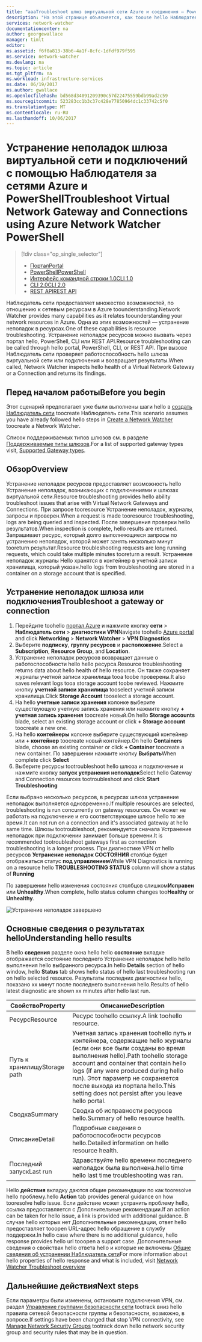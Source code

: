 ```yaml
---
title: "aaaTroubleshoot шлюз виртуальной сети Azure и соединения — PowerShell | Документы Microsoft"
description: "На этой странице объясняется, как toouse hello Наблюдатель сети Azure устранения командлет PowerShell"
services: network-watcher
documentationcenter: na
author: georgewallace
manager: timlt
editor: 
ms.assetid: f6f0a813-38b6-4a1f-8cfc-1dfdf979f595
ms.service: network-watcher
ms.devlang: na
ms.topic: article
ms.tgt_pltfrm: na
ms.workload: infrastructure-services
ms.date: 06/19/2017
ms.author: gwallace
ms.openlocfilehash: bd568d34091209390c57d22475559bdb99ad2c59
ms.sourcegitcommit: 523283cc1b3c37c428e77850964dc1c33742c5f0
ms.translationtype: MT
ms.contentlocale: ru-RU
ms.lasthandoff: 10/06/2017
---
```

# <a name="troubleshoot-virtual-network-gateway-and-connections-using-azure-network-watcher-powershell"></a><span data-ttu-id="ced9f-103">Устранение неполадок шлюза виртуальной сети и подключений с помощью Наблюдателя за сетями Azure и PowerShell</span><span class="sxs-lookup"><span data-stu-id="ced9f-103">Troubleshoot Virtual Network Gateway and Connections using Azure Network Watcher PowerShell</span></span>

> [!div class="op_single_selector"]
> - [<span data-ttu-id="ced9f-104">Портал</span><span class="sxs-lookup"><span data-stu-id="ced9f-104">Portal</span></span>](network-watcher-troubleshoot-manage-portal.md)
> - [<span data-ttu-id="ced9f-105">PowerShell</span><span class="sxs-lookup"><span data-stu-id="ced9f-105">PowerShell</span></span>](network-watcher-troubleshoot-manage-powershell.md)
> - [<span data-ttu-id="ced9f-106">Интерфейс командной строки 1.0</span><span class="sxs-lookup"><span data-stu-id="ced9f-106">CLI 1.0</span></span>](network-watcher-troubleshoot-manage-cli-nodejs.md)
> - [<span data-ttu-id="ced9f-107">CLI 2.0</span><span class="sxs-lookup"><span data-stu-id="ced9f-107">CLI 2.0</span></span>](network-watcher-troubleshoot-manage-cli.md)
> - [<span data-ttu-id="ced9f-108">REST API</span><span class="sxs-lookup"><span data-stu-id="ced9f-108">REST API</span></span>](network-watcher-troubleshoot-manage-rest.md)

<span data-ttu-id="ced9f-109">Наблюдатель сети предоставляет множество возможностей, по отношению к сетевым ресурсам в Azure toounderstanding.</span><span class="sxs-lookup"><span data-stu-id="ced9f-109">Network Watcher provides many capabilities as it relates toounderstanding your network resources in Azure.</span></span> <span data-ttu-id="ced9f-110">Одна из этих возможностей — устранение неполадок в ресурсах.</span><span class="sxs-lookup"><span data-stu-id="ced9f-110">One of these capabilities is resource troubleshooting.</span></span> <span data-ttu-id="ced9f-111">Устранение неполадок ресурсов можно вызвать через портал hello, PowerShell, CLI или REST API.</span><span class="sxs-lookup"><span data-stu-id="ced9f-111">Resource troubleshooting can be called through hello portal, PowerShell, CLI, or REST API.</span></span> <span data-ttu-id="ced9f-112">При вызове Наблюдатель сети проверяет работоспособность hello шлюза виртуальной сети или подключения и возвращает результаты.</span><span class="sxs-lookup"><span data-stu-id="ced9f-112">When called, Network Watcher inspects hello health of a Virtual Network Gateway or a Connection and returns its findings.</span></span>

## <a name="before-you-begin"></a><span data-ttu-id="ced9f-113">Перед началом работы</span><span class="sxs-lookup"><span data-stu-id="ced9f-113">Before you begin</span></span>

<span data-ttu-id="ced9f-114">Этот сценарий предполагает уже были выполнены шаги hello в [создать Наблюдатель сети](network-watcher-create.md) toocreate Наблюдатель сети.</span><span class="sxs-lookup"><span data-stu-id="ced9f-114">This scenario assumes you have already followed hello steps in [Create a Network Watcher](network-watcher-create.md) toocreate a Network Watcher.</span></span>

<span data-ttu-id="ced9f-115">Список поддерживаемых типов шлюзов см. в разделе [Поддерживаемые типы шлюзов](network-watcher-troubleshoot-overview.md#supported-gateway-types).</span><span class="sxs-lookup"><span data-stu-id="ced9f-115">For a list of supported gateway types visit, [Supported Gateway types](network-watcher-troubleshoot-overview.md#supported-gateway-types).</span></span>

## <a name="overview"></a><span data-ttu-id="ced9f-116">Обзор</span><span class="sxs-lookup"><span data-stu-id="ced9f-116">Overview</span></span>

<span data-ttu-id="ced9f-117">Устранение неполадок ресурсов предоставляет возможность hello Устранение неполадок, возникающих с подключениями и шлюзах виртуальной сети.</span><span class="sxs-lookup"><span data-stu-id="ced9f-117">Resource troubleshooting provides hello ability troubleshoot issues that arise with Virtual Network Gateways and Connections.</span></span> <span data-ttu-id="ced9f-118">При запросе tooresource Устранение неполадок, журналы, запросы и проверен.</span><span class="sxs-lookup"><span data-stu-id="ced9f-118">When a request is made tooresource troubleshooting, logs are being queried and inspected.</span></span> <span data-ttu-id="ced9f-119">После завершения проверки hello результатов.</span><span class="sxs-lookup"><span data-stu-id="ced9f-119">When inspection is complete, hello results are returned.</span></span> <span data-ttu-id="ced9f-120">Запрашивает ресурс, который долго выполняющиеся запросы по устранению неполадок, которой может занять несколько минут tooreturn результат.</span><span class="sxs-lookup"><span data-stu-id="ced9f-120">Resource troubleshooting requests are long running requests, which could take multiple minutes tooreturn a result.</span></span> <span data-ttu-id="ced9f-121">Устранение неполадок журналы Hello хранятся в контейнер в учетной записи хранилища, который указан.</span><span class="sxs-lookup"><span data-stu-id="ced9f-121">hello logs from troubleshooting are stored in a container on a storage account that is specified.</span></span>

## <a name="troubleshoot-a-gateway-or-connection"></a><span data-ttu-id="ced9f-122">Устранение неполадок шлюза или подключения</span><span class="sxs-lookup"><span data-stu-id="ced9f-122">Troubleshoot a gateway or connection</span></span>

1. <span data-ttu-id="ced9f-123">Перейдите toohello [портал Azure](https://portal.azure.com) и нажмите кнопку **сети** > **Наблюдатель сети** > **диагностики VPN**</span><span class="sxs-lookup"><span data-stu-id="ced9f-123">Navigate toohello [Azure portal](https://portal.azure.com) and click **Networking** > **Network Watcher** > **VPN Diagnostics**</span></span>
2. <span data-ttu-id="ced9f-124">Выберите **подписку**, **группу ресурсов** и **расположение**.</span><span class="sxs-lookup"><span data-stu-id="ced9f-124">Select a **Subscription**, **Resource Group**, and **Location**.</span></span>
3. <span data-ttu-id="ced9f-125">Устранение неполадок ресурсов возвращает данные о работоспособности hello hello ресурса.</span><span class="sxs-lookup"><span data-stu-id="ced9f-125">Resource troubleshooting returns data about hello health of hello resource.</span></span> <span data-ttu-id="ced9f-126">Он также сохраняет журналы учетной записи хранилища tooa toobe проверены.</span><span class="sxs-lookup"><span data-stu-id="ced9f-126">It also saves relevant logs tooa storage account toobe reviewed.</span></span> <span data-ttu-id="ced9f-127">Нажмите кнопку **учетной записи хранилища** tooselect учетной записи хранилища.</span><span class="sxs-lookup"><span data-stu-id="ced9f-127">Click **Storage Account** tooselect a storage account.</span></span>
4. <span data-ttu-id="ced9f-128">На hello **учетные записи хранения** колонке выберите существующую учетную запись хранения или нажмите кнопку **+ учетная запись хранения** toocreate новый.</span><span class="sxs-lookup"><span data-stu-id="ced9f-128">On hello **Storage accounts** blade, select an existing storage account or click **+ Storage account** toocreate a new one.</span></span>
5. <span data-ttu-id="ced9f-129">На hello **контейнеры** колонке выберите существующий контейнер или **+ контейнер** toocreate новый контейнер.</span><span class="sxs-lookup"><span data-stu-id="ced9f-129">On hello **Containers** blade, choose an existing container or click **+ Container** toocreate a new container.</span></span> <span data-ttu-id="ced9f-130">По завершении нажмите кнопку **Выбрать**</span><span class="sxs-lookup"><span data-stu-id="ced9f-130">When complete click **Select**</span></span>
6. <span data-ttu-id="ced9f-131">Выберите ресурсы tootroubleshoot hello шлюза и подключение и нажмите кнопку **запуск устранения неполадок**</span><span class="sxs-lookup"><span data-stu-id="ced9f-131">Select hello Gateway and Connection resources tootroubleshoot and click **Start Troubleshooting**</span></span>

<span data-ttu-id="ced9f-132">Если выбрано несколько ресурсов, в ресурсах шлюза устранение неполадок выполняется одновременно.</span><span class="sxs-lookup"><span data-stu-id="ced9f-132">If multiple resources are selected, troubleshooting is run concurrently on gateway resources.</span></span> <span data-ttu-id="ced9f-133">Он может не работать на подключение и его соответствующее шлюзе hello то же время.</span><span class="sxs-lookup"><span data-stu-id="ced9f-133">It can not run on a connection and it's associated gateway at hello same time.</span></span> <span data-ttu-id="ced9f-134">Шлюзы tootroubleshoot, рекомендуется сначала Устранение неполадок при подключении занимает больше времени.</span><span class="sxs-lookup"><span data-stu-id="ced9f-134">It is recommended tootroubleshoot gateways first as connection troubleshooting is a longer process.</span></span> <span data-ttu-id="ced9f-135">При диагностике VPN от hello ресурсов **Устранение неполадок СОСТОЯНИЯ** столбце будет отображаться статус **под управлением**</span><span class="sxs-lookup"><span data-stu-id="ced9f-135">While VPN Diagnostics is running on a resource hello **TROUBLESHOOTING STATUS** column will show a status of **Running**</span></span>

<span data-ttu-id="ced9f-136">По завершении hello изменения состояния столбцов слишком**Исправен** или **Unhealthy**.</span><span class="sxs-lookup"><span data-stu-id="ced9f-136">When complete, hello status column changes too**Healthy** or **Unhealthy**.</span></span>

![Устранение неполадок завершено][2]

## <a name="understanding-hello-results"></a><span data-ttu-id="ced9f-138">Основные сведения о результатах hello</span><span class="sxs-lookup"><span data-stu-id="ced9f-138">Understanding hello results</span></span>

<span data-ttu-id="ced9f-139">В hello **сведения** разделе окна hello hello **состояние** вкладке отображается состояние последнего Устранение неполадок hello hello выполнения hello выбранного ресурса.</span><span class="sxs-lookup"><span data-stu-id="ced9f-139">In hello **Details** section of hello window, hello **Status** tab shows hello status of hello last troubleshooting run on hello selected resource.</span></span> <span data-ttu-id="ced9f-140">Результаты последних диагностики hello, показано xx минут после последнего выполнения hello.</span><span class="sxs-lookup"><span data-stu-id="ced9f-140">Results of hello latest diagnostic are shown xx minutes after hello last run.</span></span>

|<span data-ttu-id="ced9f-141">Свойство</span><span class="sxs-lookup"><span data-stu-id="ced9f-141">Property</span></span>  |<span data-ttu-id="ced9f-142">Описание</span><span class="sxs-lookup"><span data-stu-id="ced9f-142">Description</span></span>  |
|---------|---------|
|<span data-ttu-id="ced9f-143">Ресурс</span><span class="sxs-lookup"><span data-stu-id="ced9f-143">Resource</span></span>     | <span data-ttu-id="ced9f-144">Ресурс toohello ссылку.</span><span class="sxs-lookup"><span data-stu-id="ced9f-144">A link toohello resource.</span></span>        |
|<span data-ttu-id="ced9f-145">Путь к хранилищу</span><span class="sxs-lookup"><span data-stu-id="ced9f-145">Storage path</span></span>     |  <span data-ttu-id="ced9f-146">Учетная запись хранения toohello путь и контейнера, содержащие hello журналы (если они все были созданы во время выполнения hello).</span><span class="sxs-lookup"><span data-stu-id="ced9f-146">Path toohello storage account and container that contain hello logs (if any were produced during hello run).</span></span> <span data-ttu-id="ced9f-147">Этот параметр не сохраняется после выхода из портала hello.</span><span class="sxs-lookup"><span data-stu-id="ced9f-147">This setting does not persist after you leave hello portal.</span></span>        |
|<span data-ttu-id="ced9f-148">Сводка</span><span class="sxs-lookup"><span data-stu-id="ced9f-148">Summary</span></span>     | <span data-ttu-id="ced9f-149">Сводка об исправности ресурсов hello.</span><span class="sxs-lookup"><span data-stu-id="ced9f-149">Summary of hello resource health.</span></span>        |
|<span data-ttu-id="ced9f-150">Описание</span><span class="sxs-lookup"><span data-stu-id="ced9f-150">Detail</span></span>     | <span data-ttu-id="ced9f-151">Подробные сведения о работоспособности ресурсов hello.</span><span class="sxs-lookup"><span data-stu-id="ced9f-151">Detailed information on hello resource health.</span></span>        |
|<span data-ttu-id="ced9f-152">Последний запуск</span><span class="sxs-lookup"><span data-stu-id="ced9f-152">Last run</span></span>     | <span data-ttu-id="ced9f-153">Здравствуйте hello времени последнего неполадок была выполнена.</span><span class="sxs-lookup"><span data-stu-id="ced9f-153">hello time hello last time troubleshooting was ran.</span></span>        |


<span data-ttu-id="ced9f-154">Hello **действия** вкладку даются общие рекомендации по как tooresolve hello проблему.</span><span class="sxs-lookup"><span data-stu-id="ced9f-154">hello **Action** tab provides general guidance on how tooresolve hello issue.</span></span> <span data-ttu-id="ced9f-155">Если действие может устранить проблему hello, ссылка предоставляется с Дополнительные рекомендации.</span><span class="sxs-lookup"><span data-stu-id="ced9f-155">If an action can be taken for hello issue, a link is provided with additional guidance.</span></span> <span data-ttu-id="ced9f-156">В случае hello которых нет Дополнительные рекомендации, ответ hello предоставляет tooopen URL-адрес hello обращение в службу поддержки.</span><span class="sxs-lookup"><span data-stu-id="ced9f-156">In hello case where there is no additional guidance, hello response provides hello url tooopen a support case.</span></span>  <span data-ttu-id="ced9f-157">Дополнительные сведения о свойствах hello ответа hello и которые не включены [Общие сведения об устранении Наблюдатель сети](network-watcher-troubleshoot-overview.md)</span><span class="sxs-lookup"><span data-stu-id="ced9f-157">For more information about hello properties of hello response and what is included, visit [Network Watcher Troubleshoot overview](network-watcher-troubleshoot-overview.md)</span></span>


## <a name="next-steps"></a><span data-ttu-id="ced9f-158">Дальнейшие действия</span><span class="sxs-lookup"><span data-stu-id="ced9f-158">Next steps</span></span>

<span data-ttu-id="ced9f-159">Если параметры были изменены, остановите подключения VPN, см. раздел [Управление группами безопасности сети](../virtual-network/virtual-network-manage-nsg-arm-portal.md) tootrack вниз hello правила сетевой безопасности группы и безопасности, возможно, в вопросе.</span><span class="sxs-lookup"><span data-stu-id="ced9f-159">If settings have been changed that stop VPN connectivity, see [Manage Network Security Groups](../virtual-network/virtual-network-manage-nsg-arm-portal.md) tootrack down hello network security group and security rules that may be in question.</span></span>


[2]: ./media/network-watcher-troubleshoot-manage-portal/2.png
